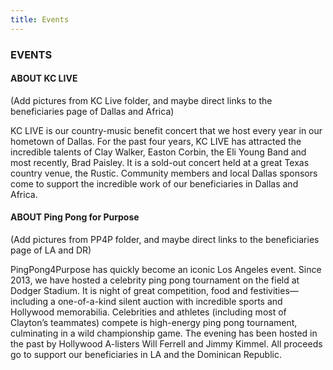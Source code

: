 ```yaml
---
title: Events
---
```


### EVENTS

#### ABOUT KC LIVE

(Add pictures from KC Live folder, and maybe direct links to the beneficiaries page of Dallas and Africa)

KC LIVE is our country-music benefit concert that we host every year in our hometown of Dallas. For the past four years, KC LIVE has attracted the incredible talents of Clay Walker, Easton Corbin, the Eli Young Band and most recently, Brad Paisley. It is a sold-out concert held at a great Texas country venue, the Rustic. Community members and local Dallas sponsors come to support the incredible work of our beneficiaries in Dallas and Africa. 

#### ABOUT Ping Pong for Purpose

(Add pictures from PP4P folder, and maybe direct links to the beneficiaries page of LA and DR)

PingPong4Purpose has quickly become an iconic Los Angeles event. Since 2013, we have hosted a celebrity ping pong tournament on the field at Dodger Stadium. It is night of great competition, food and festivities—including a one-of-a-kind silent auction with incredible sports and Hollywood memorabilia. Celebrities and athletes (including most of Clayton’s teammates) compete is high-energy ping pong tournament, culminating in a wild championship game. The evening has been hosted in the past by Hollywood A-listers Will Ferrell and Jimmy Kimmel. All proceeds go to support our beneficiaries in LA and the Dominican Republic. 
